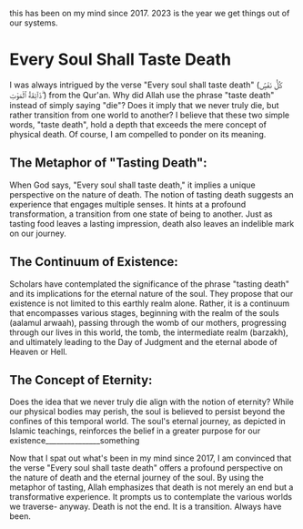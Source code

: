 this has been on my mind since 2017.  2023 is the year we get things out of our systems.

# Every Soul Shall Taste Death

I was always intrigued by the verse "Every soul shall taste death" (كُلُّ نَفْسٍۢ ذَآئِقَةُ ٱلْمَوْتِ ۗ) from the Qur'an.  Why did Allah use the phrase "taste death" instead of simply saying "die"? Does it imply that we never truly die, but rather transition from one world to another?  I believe that these two simple words, "taste death", hold a depth that exceeds the mere concept of physical death.  Of course, I am compelled to ponder on its meaning.

## The Metaphor of "Tasting Death":

When God says, "Every soul shall taste death," it implies a unique perspective on the nature of death. The notion of tasting death suggests an experience that engages multiple senses. It hints at a profound transformation, a transition from one state of being to another. Just as tasting food leaves a lasting impression, death also leaves an indelible mark on our journey.

## The Continuum of Existence:

Scholars have contemplated the significance of the phrase "tasting death" and its implications for the eternal nature of the soul. They propose that our existence is not limited to this earthly realm alone. Rather, it is a continuum that encompasses various stages, beginning with the realm of the souls (aalamul arwaah), passing through the womb of our mothers, progressing through our lives in this world, the tomb, the intermediate realm (barzakh), and ultimately leading to the Day of Judgment and the eternal abode of Heaven or Hell.

## The Concept of Eternity:

Does the idea that we never truly die align with the notion of eternity? While our physical bodies may perish, the soul is believed to persist beyond the confines of this temporal world. The soul's eternal journey, as depicted in Islamic teachings, reinforces the belief in a greater purpose for our existence_______________something

Now that I spat out what's been in my mind since 2017, I am convinced that the verse "Every soul shall taste death" offers a profound perspective on the nature of death and the eternal journey of the soul. By using the metaphor of tasting, Allah emphasizes that death is not merely an end but a transformative experience. It prompts us to contemplate the various worlds we traverse-  anyway. Death is not the end.  It is a transition.  Always have been.
